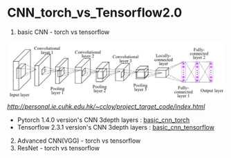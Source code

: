 # CNN_torch_vs_Tensorflow2.0

1. basic CNN - torch vs tensorflow

![3depth_cnn](img/depth3_cnn.png)
_http://personal.ie.cuhk.edu.hk/~ccloy/project_target_code/index.html_
* Pytorch 1.4.0 version's CNN 3depth layers : [basic_cnn_torch](/basic_cnn_torch.ipynb)
* Tensorflow 2.3.1 version's CNN 3depth layers : [basic_cnn_tensorflow](/basic_cnn_keras_2.3.1.ipynb)

2. Advanced CNN(VGG) - torch vs tensorflow
3. ResNet - torch vs tensorflow

